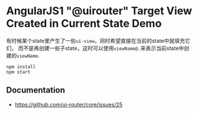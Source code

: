 AngularJS1 "@uirouter" Target View Created in Current State Demo
================================================================

有时候某个state里产生了一些`ui-view`，同时希望直接在当前的state中就填充它们，
而不是再创建一些子state，这时可以使用`viewName@.`来表示当前state中创建的`viewName`.

```
npm install
npm start
```

Documentation
-------------

- <https://github.com/ui-router/core/issues/25>
